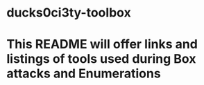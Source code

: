 # ducks0ci3ty-toolbox

# This README will offer links and listings of tools used during Box attacks and Enumerations

